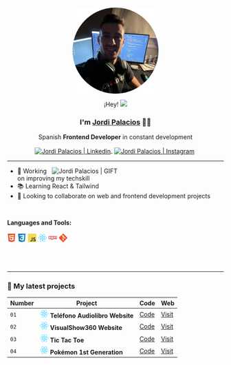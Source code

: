 <p align="center">
  <img align="center" width="200" alt="Jordi Palacios" src="https://github.com/JordiPalacios/Fotos/blob/main/programando-modified-circle.png" />
  <p align="center">¡Hey! <img src="https://raw.githubusercontent.com/iampavangandhi/iampavangandhi/master/gifs/Hi.gif" width="30px"></p>
  <h3 align="center">
    I'm <a href="https://jordicode.dev/"><strong>Jordi Palacios</strong></a> 👨‍💻
  </h3>
</p>

<p align="center">
  Spanish <strong>Frontend Developer</strong> in constant development
</p>

<p align="center">
  <a href="https://www.linkedin.com/in/jordi-palacios-g%C3%B3mez-529046164/" target="blank" style='margin-right:4px'>
    <img align="center" alt="Jordi Palacios | Linkedin" width="20px" src="https://github.com/TheDudeThatCode/TheDudeThatCode/blob/master/Assets/Linkedin.svg" />
  </a>
  <a href="https://www.instagram.com/jordi_code/" target="blank" style='margin-right:4px'>
    <img align="center" alt="Jordi Palacios | Instagram" width="20px" src="https://github.com/TheDudeThatCode/TheDudeThatCode/blob/master/Assets/Instagram.svg" />
  </a>
</p>
<hr>

<p>
  <!-- Gift -->
  <img align="right" alt="Jordi Palacios | GIFT" src="https://media.giphy.com/media/qgQUggAC3Pfv687qPC/giphy.gif" width="400px"/>
</p>
<p style='margin:10px;'></p>

- 📌 Working on improving my techskill
- 📚 Learning React & Tailwind
- 🤝 Looking to collaborate on web and frontend development projects
<br>

**Languages and Tools:**  
<br>
<code><img height="20" alt= "Jordi Palacios | html" src="https://raw.githubusercontent.com/devicons/devicon/master/icons/html5/html5-original.svg"></code>
<code><img height="20" alt ="Jordi Palacios | css" src="https://raw.githubusercontent.com/devicons/devicon/master/icons/css3/css3-original.svg"></code>
<code><img height="20" alt="Jordi Palacios | javaScript" src="https://raw.githubusercontent.com/devicons/devicon/master/icons/javascript/javascript-original.svg"></code>
<code><img height="20" alt="Jordi Palacios | react" src="https://raw.githubusercontent.com/devicons/devicon/master/icons/react/react-original.svg"></code>
<code><img height="20" alt="Jordi Palacios | npm" src="https://raw.githubusercontent.com/devicons/devicon/master/icons/npm/npm-original-wordmark.svg"></code>
<code><img height="20" alt="Jordi Palacios | git" src="https://raw.githubusercontent.com/devicons/devicon/master/icons/git/git-original.svg"></code>
<br>
<br>
<br>
<br>
<hr>

### 💾 My latest projects
Number | Project | Code | Web |
| --- | --- | --- | --- |
| `01`|<img height="20" src="https://raw.githubusercontent.com/devicons/devicon/master/icons/react/react-original.svg"/><b> Teléfono Audiolibro Website </b> | [Code](https://github.com/JordiPalacios/VisualShow360Web?tab=readme-ov-file) | [Visit](https://telefonoaudiolibro.es/) |
| `02`|<img height="20" src="https://raw.githubusercontent.com/devicons/devicon/master/icons/react/react-original.svg"/><b> VisualShow360 Website </b> | [Code](https://github.com/JordiPalacios/VisualShow360Web?tab=readme-ov-file) | [Visit](https://visualshow360.com/) |
| `03`|<img height="20" src="https://raw.githubusercontent.com/devicons/devicon/master/icons/react/react-original.svg"/><b> Tic Tac Toe </b> | [Code](https://github.com/JordiPalacios/TicTacToe/tree/master/01-TicTacToe) | [Visit](https://palacios-react01.surge.sh/) |
| `04`|<img height="20" src="https://raw.githubusercontent.com/devicons/devicon/master/icons/react/react-original.svg"/><b> Pokémon 1st Generation </b>| [Code](https://github.com/JordiPalacios/Pokemon1stGeneration) | [Visit](https://jordicode-pokemon1stgeneration.surge.sh/) |
